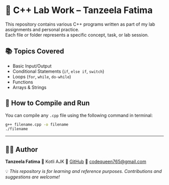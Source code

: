 # 🧪 C++ Lab Work – Tanzeela Fatima

This repository contains various C++ programs written as part of my lab assignments and personal practice.  
Each file or folder represents a specific concept, task, or lab session.

## 📚 Topics Covered

- Basic Input/Output
- Conditional Statements (`if`, `else if`, `switch`)
- Loops (`for`, `while`, `do-while`)
- Functions
- Arrays & Strings

## 🚀 How to Compile and Run

You can compile any `.cpp` file using the following command in terminal:

```bash
g++ filename.cpp -o filename
./filename
````

---

## 👩‍💻 Author

**Tanzeela Fatima**
📍 Kotli AJK
🔗 [GitHub](https://github.com/Fatima-progmmer)
📧 [codequeen765@gmail.com](mailto:codequeen765@gmail.com)


💡 *This repository is for learning and reference purposes. Contributions and suggestions are welcome!*
